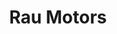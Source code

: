 ---
title: "Rau Motors"
url: /santa-cruz-de-la-sierra/rau-motors/
shop: reparación de automóviles
---